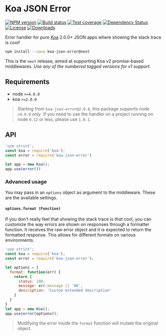 # Koa JSON Error

[![NPM version][npm-image]][npm-url]
[![Build status][travis-image]][travis-url]
[![Test coverage][codecov-image]][codecov-url]
[![Dependency Status][david-image]][david-url]
[![License][license-image]][license-url]
[![Downloads][downloads-image]][downloads-url]

Error handler for pure [Koa](https://koajs.com) 2.0.0+ JSON apps where showing the stack trace is _cool!_

```sh
npm install --save koa-json-error@next
```

This is the `next` release, aimed at supporting Koa v2 promise-based middlewares. _Use any of the numbered tagged versions for v1 support_.

## Requirements
- node `>=4.0.0`
- koa `>=2.0.0`

> Starting from `koa-json-error@2.0.0`, this package supports node `>4.0.0` _only_. If you need to use the handler on a project running on node `0.12` or less, please use `1.0.1`.


## API

```js
'use strict';
const koa = require('koa');
const error = require('koa-json-error')

let app = new Koa();
app.use(error())
```

### Advanced usage
You may pass in an `options` object as argument to the middleware. These are the available settings.

#### `options.format (Function)`
If you don't really feel that showing the stack trace is _that_ cool, you can customize the way errors are shown on responses through a formatter function. It receives the raw error object and it is expected to return the formatted response. This allows for different formats on various environments.

```js
'use strict';
const koa = require('koa');
const error = require('koa-json-error');

let options = {
  format: function(err) {
    return {
      status: 100,
      message: err.message || 'OK',
      description: 'Custom extended description'
    }
  }
}
let app = new Koa();
app.use(error(options));
```

> Modifying the error inside the `format` function will mutate the original object.

[npm-image]: https://img.shields.io/npm/v/koa-json-error.svg?style=flat-square
[npm-url]: https://npmjs.org/package/koa-json-error
[travis-image]: https://img.shields.io/travis/koajs/json-error/master.svg?style=flat-square
[travis-url]: https://travis-ci.org/koajs/json-error
[codecov-image]: https://img.shields.io/codecov/c/github/koajs/json-error/master.svg?style=flat-square
[codecov-url]: https://codecov.io/github/koajs/json-error
[david-image]: http://img.shields.io/david/koajs/json-error.svg?style=flat-square
[david-url]: https://david-dm.org/koajs/json-error
[license-image]: http://img.shields.io/npm/l/koa-json-error.svg?style=flat-square
[license-url]: LICENSE
[downloads-image]: http://img.shields.io/npm/dm/koa-json-error.svg?style=flat-square
[downloads-url]: https://npmjs.org/package/koa-json-error
